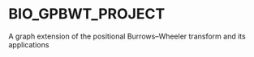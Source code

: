 # BIO_GPBWT_PROJECT
A graph extension of the positional Burrows–Wheeler transform and its applications
